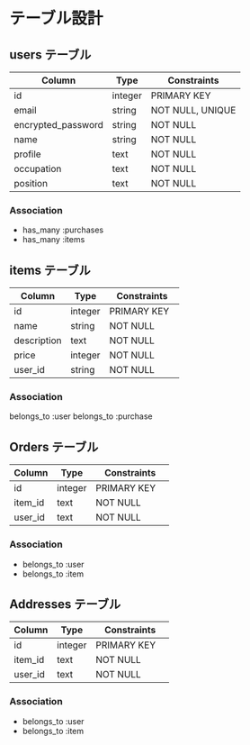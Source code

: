 # テーブル設計

## users テーブル

| Column             | Type    | Constraints      |
| ------------------ | ------  | -----------      |
| id                 | integer | PRIMARY KEY      |
| email              | string  | NOT NULL, UNIQUE |
| encrypted_password | string  | NOT NULL         |
| name               | string  | NOT NULL         |
| profile            | text    | NOT NULL         |
| occupation         | text    | NOT NULL         |
| position           | text    | NOT NULL         |

### Association
- has_many :purchases
- has_many :items

## items テーブル

| Column      | Type       | Constraints |
| ------      | ------     | ----------- |
| id          | integer    | PRIMARY KEY | 
| name        | string     | NOT NULL 　　| 
| description | text       | NOT NULL 　　| 
| price       | integer    | NOT NULL 　　|
| user_id     | string     | NOT NULL　　 |

### Association

belongs_to :user
belongs_to :purchase

## Orders テーブル

| Column     | Type       | Constraints |
| ------     | ---------- | ----------- |
| id         | integer    | PRIMARY KEY　|
| item_id    | text       | NOT NULL　　 |
| user_id    | text       | NOT NULL　　 |

### Association

- belongs_to :user
- belongs_to :item

## Addresses テーブル

| Column     | Type       | Constraints |
| ------     | ---------- | ----------- |
| id         | integer    | PRIMARY KEY　|
| item_id    | text       | NOT NULL　　 |
| user_id    | text       | NOT NULL　　 |

### Association

- belongs_to :user
- belongs_to :item

